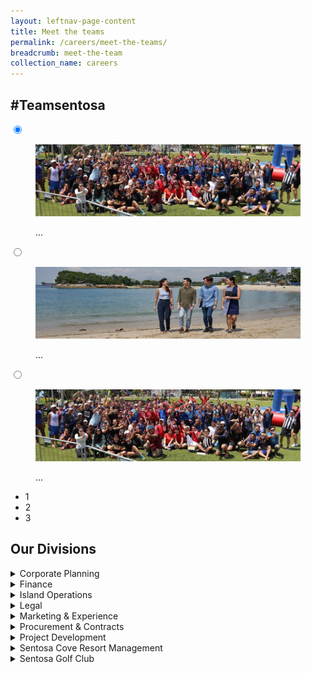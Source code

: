 ```yaml
---
layout: leftnav-page-content
title: Meet the teams
permalink: /careers/meet-the-teams/
breadcrumb: meet-the-team
collection_name: careers
---
```

<h2>#Teamsentosa</h2>  
<div class="slider-wrapper">
  <div class="slider">
    <input type="radio" name="slider" class="trigger" id="one" checked="checked" />
    <div class="slide">
      <figure class="slide-figure">
        <img class="slide-img" src="../images/careers/hero-banner.jpg" />
        <figcaption class="slide-caption"><p>...</p></figcaption>
      </figure><!-- .slide-figure -->
    </div><!-- .slide -->
    <input type="radio" name="slider" class="trigger" id="two" />
    <div class="slide">
      <figure class="slide-figure">
        <img class="slide-img" src="../images/careers/hero-bannerv3.jpg" />
        <figcaption class="slide-caption"><p>...</p></figcaption>
      </figure><!-- .slide-figure -->
    </div><!-- .slide -->
    <input type="radio" name="slider" class="trigger" id="three" />
    <div class="slide">
      <figure class="slide-figure">
        <img class="slide-img" src="../images/careers/hero-banner.jpg" />
        <figcaption class="slide-caption"><p>...</p></figcaption>
      </figure><!-- .slide-figure -->
    </div><!-- .slide -->
  </div><!-- .slider -->
  <ul class="slider-nav">
    <li class="slider-nav__item"><label class="slider-nav__label" for="one">1</label></li>
    <li class="slider-nav__item"><label class="slider-nav__label" for="two">2</label></li>
    <li class="slider-nav__item"><label class="slider-nav__label" for="three">3</label></li>
  </ul><!-- .slider-nav -->
</div><!-- .slider-wrapper -->

<h2>Our Divisions</h2>
<details>
      <summary>Corporate Planning</summary>
    <div class="row">
	<div class="col is-12">
		<figure style="margin:0;">
			<img class="slide-img" src="../images/careers/hero-banner.jpg" />
		</figure>
	</div>
</div>
    <p>
      Plan first.
    </p>
</details>
<details>
      <summary>Finance</summary>
    <div class="row">
	<div class="col is-4">
		<figure style="margin:0;">
			<img src="/images/careers/dog.jpg" alt="Finance"/>	
		</figure>
	</div>
	    	<div class="col is-4">
		<figure style="margin:0;">
			<img src="/images/careers/dog.jpg" alt="Finance"/>	
		</figure>
	</div>
	    <div class="col is-4">
		<figure style="margin:0;">	
		</figure>
	</div>
</div>
    <p>
      Money matters.
    </p>
</details>
<details>
      <summary>Island Operations</summary>
    <div class="row">
	<div class="col is-6">
		<figure style="margin:0;">
			<img src="/images/careers/dog.jpg" alt="Island Operations"/>	
		</figure>
	</div>
	    	<div class="col is-6">
		<figure style="margin:0;">
			<img src="/images/careers/dog.jpg" alt="Island Operations"/>	
		</figure>
	</div>
</div>
    <p>
      island matters.
    </p>
</details>
<details>
      <summary>Legal</summary>
    <div class="row">
	<div class="col is-3">
		<figure style="margin:0;">
			<img src="/images/careers/dog.jpg" alt="Legal"/>	
		</figure>
	</div>
	    	<div class="col is-3">
		<figure style="margin:0;">
			<img src="/images/careers/dog.jpg" alt="Legal"/>	
		</figure>
	</div>
	    <div class="col is-3">
		<figure style="margin:0;">	
		</figure>
	</div>
	    	<div class="col is-3">
		<figure style="margin:0;">	
		</figure>
	</div>
</div>
    <p>
      English matters.
    </p>
</details>
<details>
      <summary>Marketing & Experience</summary>
    <div class="row">
	<div class="col is-6">
		<figure style="margin:0;">
			<img src="/images/careers/dog.jpg" alt="Marketing & Experience"/>	
		</figure>
	</div>
	    	<div class="col is-6">
		<figure style="margin:0;">
			<img src="/images/careers/dog.jpg" alt="Marketing & Experience"/>	
		</figure>
	</div>
</div>
    <p>
      Buiness matters.
    </p>
</details>
<details>
      <summary>Procurement & Contracts</summary>
    <div class="row">
	<div class="col is-6">
		<figure style="margin:0;">
			<img src="/images/careers/dog.jpg" alt="Procurement & Contracts"/>	
		</figure>
	</div>
	    	<div class="col is-6">
		<figure style="margin:0;">
			<img src="/images/careers/dog.jpg" alt="Procurement & Contracts"/>	
		</figure>
	</div>
</div>
    <p>
      Process matters.
    </p>
</details>
<details>
      <summary>Project Development</summary>
    <div class="row">
	<div class="col is-6">
		<figure style="margin:0;">
			<img src="/images/careers/dog.jpg" alt="Project Development"/>	
		</figure>
	</div>
	    	<div class="col is-6">
		<figure style="margin:0;">
			<img src="/images/careers/dog.jpg" alt="Project Development"/>	
		</figure>
	</div>
</div>
    <p>
      Project matters.
    </p>
</details>
<details>
      <summary>Sentosa Cove Resort Management</summary>
    <div class="row">
	<div class="col is-6">
		<figure style="margin:0;">
			<img src="/images/careers/dog.jpg" alt="Sentosa Cove Resort Management"/>	
		</figure>
	</div>
	    <div class="col is-6">
		<figure style="margin:0;">
			<img src="/images/careers/dog.jpg" alt="Sentosa Cove Resort Management"/>	
		</figure>
	</div>
</div>
    <p>
      Cove matters.
    </p>
</details>
<details>
      <summary>Sentosa Golf Club</summary>
    <div class="row">
	<div class="col is-6">
		<figure style="margin:0;">
			<img src="/images/careers/dog.jpg" alt="Singapore Golf Club"/>	
		</figure>
	</div>
	    	<div class="col is-6">
		<figure style="margin:0;">
			<img src="/images/careers/dog.jpg" alt="Singapore Golf Club"/>	
		</figure>
	</div>
</div>
    <p>
      Golf matters.
    </p>
</details>
